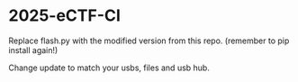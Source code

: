 # 2025-eCTF-CI

Replace flash.py with the modified version from this repo. (remember to pip install again!)

Change update to match your usbs, files and usb hub.
